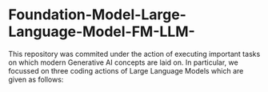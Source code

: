 # Foundation-Model-Large-Language-Model-FM-LLM-
This repository was commited under the action of executing important tasks on which modern Generative AI concepts are laid on. In particular, we focussed on three coding actions of Large Language Models which are given as follows:
